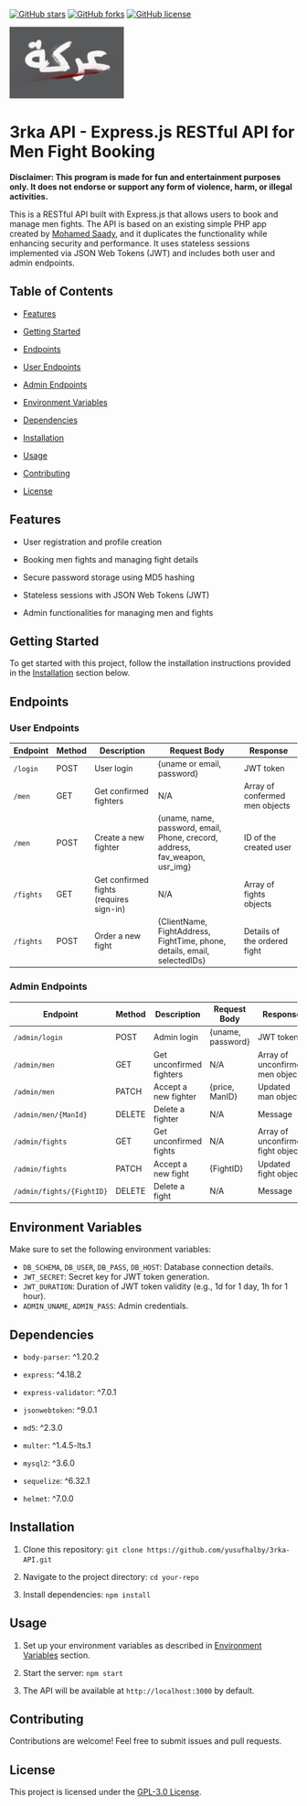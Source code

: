 [![GitHub stars](https://img.shields.io/github/stars/yusufhalby/3rka-API)](https://github.com/yusufhalby/3rka-API)
[![GitHub forks](https://img.shields.io/github/forks/yusufhalby/3rka-API)](https://github.com/yusufhalby/3rka-API)
[![GitHub license](https://img.shields.io/github/license/yusufhalby/3rka-API)](https://github.com/yusufhalby/3rka-API)

<img src="/3rka_logo.png" alt="Project Logo" width="200">

# 3rka API - Express.js RESTful API for Men Fight Booking

**Disclaimer: This program is made for fun and entertainment purposes only. It does not endorse or support any form of violence, harm, or illegal activities.**




This is a RESTful API built with Express.js that allows users to book and manage men fights. The API is based on an existing simple PHP app created by [Mohamed Saady](https://github.com/0xSaady407/3rka), and it duplicates the functionality while enhancing security and performance. It uses stateless sessions implemented via JSON Web Tokens (JWT) and includes both user and admin endpoints.



## Table of Contents

- [Features](#features)

- [Getting Started](#getting-started)

- [Endpoints](#endpoints)

- [User Endpoints](#user-endpoints)

- [Admin Endpoints](#admin-endpoints)

- [Environment Variables](#environment-variables)

- [Dependencies](#dependencies)

- [Installation](#installation)

- [Usage](#usage)

- [Contributing](#contributing)

- [License](#license)

  

## Features

  

- User registration and profile creation

- Booking men fights and managing fight details

- Secure password storage using MD5 hashing

- Stateless sessions with JSON Web Tokens (JWT)

- Admin functionalities for managing men and fights

  

## Getting Started

  

To get started with this project, follow the installation instructions provided in the [Installation](#installation) section below.

  

## Endpoints

### User Endpoints

| Endpoint | Method | Description                              | Request Body                            | Response                               |
|----------|--------|------------------------------------------|-----------------------------------------|----------------------------------------|
| `/login` | POST   | User login                              | {uname or email, password}              | JWT token                  |
| `/men`   | GET    | Get confirmed fighters               | N/A                                     | Array of confermed men objects                   |
| `/men`   | POST   | Create a new fighter                | {uname, name, password, email, Phone, crecord, address, fav_weapon, usr_img}               | ID of the created user     |
| `/fights`| GET    | Get confirmed fights (requires sign-in) | N/A                                     | Array of fights objects                 |
| `/fights`| POST   | Order a new fight                       | {ClientName, FightAddress, FightTime, phone, details, email, selectedIDs}                            | Details of the ordered fight |


### Admin Endpoints

| Endpoint         | Method | Description                              | Request Body                            | Response                               |
|------------------|--------|------------------------------------------|-----------------------------------------|----------------------------------------|
| `/admin/login`   | POST   | Admin login                              | {uname, password}                       | JWT token                  |
| `/admin/men`     | GET    | Get unconfirmed fighters             | N/A                                     | Array of unconfirmed men objects       |
| `/admin/men`     | PATCH  | Accept a new fighter                | {price, ManID}                          | Updated man object         |
| `/admin/men/{ManId}` | DELETE | Delete a fighter                   | N/A                                     | Message                                |
| `/admin/fights`  | GET    | Get unconfirmed fights                   | N/A                                     | Array of unconfirmed fight objects     |
| `/admin/fights`  | PATCH  | Accept a new fight                      | {FightID}                                     | Updated fight object       |
| `/admin/fights/{FightID}` | DELETE | Delete a fight                       | N/A                                     | Message                                |


## Environment Variables

Make sure to set the following environment variables:

- `DB_SCHEMA`, `DB_USER`, `DB_PASS`, `DB_HOST`: Database connection details.
- `JWT_SECRET`: Secret key for JWT token generation.
- `JWT_DURATION`: Duration of JWT token validity (e.g., 1d for 1 day, 1h for 1 hour).
- `ADMIN_UNAME`, `ADMIN_PASS`: Admin credentials.


## Dependencies

  

-  `body-parser`: ^1.20.2

-  `express`: ^4.18.2

-  `express-validator`: ^7.0.1

-  `jsonwebtoken`: ^9.0.1

-  `md5`: ^2.3.0

-  `multer`: ^1.4.5-lts.1

-  `mysql2`: ^3.6.0

-  `sequelize`: ^6.32.1

-  `helmet`: ^7.0.0

  

## Installation

  

1. Clone this repository: `git clone https://github.com/yusufhalby/3rka-API.git`

2. Navigate to the project directory: `cd your-repo`

3. Install dependencies: `npm install`

  

## Usage

  

1. Set up your environment variables as described in [Environment Variables](#environment-variables) section.

2. Start the server: `npm start`

3. The API will be available at `http://localhost:3000` by default.

  

## Contributing

  

Contributions are welcome! Feel free to submit issues and pull requests.

  

## License

  

This project is licensed under the [GPL-3.0 License](LICENSE).